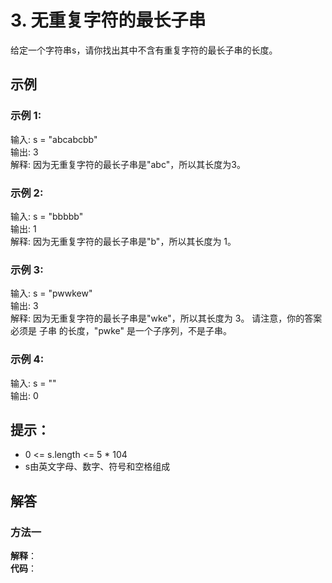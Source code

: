 # 3. 无重复字符的最长子串
给定一个字符串s，请你找出其中不含有重复字符的最长子串的长度。

## 示例
### 示例 1:

输入: s = "abcabcbb"  
输出: 3   
解释: 因为无重复字符的最长子串是"abc"，所以其长度为3。

### 示例 2:

输入: s = "bbbbb"  
输出: 1  
解释: 因为无重复字符的最长子串是"b"，所以其长度为 1。

### 示例 3:

输入: s = "pwwkew"  
输出: 3  
解释: 因为无重复字符的最长子串是"wke"，所以其长度为 3。
     请注意，你的答案必须是 子串 的长度，"pwke" 是一个子序列，不是子串。

### 示例 4:

输入: s = ""  
输出: 0
 

## 提示：

- 0 <= s.length <= 5 * 104
- s由英文字母、数字、符号和空格组成

## 解答
### 方法一
**解释**：  
**代码**：